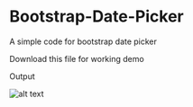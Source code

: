 # Bootstrap-Date-Picker
A simple code for bootstrap date picker

Download this file for working demo

Output 

![alt text](images/img.png)